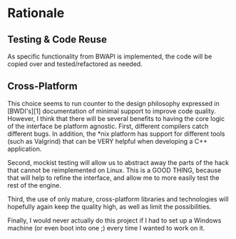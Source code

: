 Rationale
=========

Testing & Code Reuse
------------------

As specific functionality from BWAPI is implemented, the code will be
copied over and tested/refactored as needed.


Cross-Platform
--------------

This choice seems to run counter to the design philosophy expressed in
[BWDI's][1] documentation of minimal support to improve code quality.
However, I think that there will be several benefits to having the
core logic of the interface be platform agnostic.  First, different
compilers catch different bugs.  In addition, the *nix platform has
support for different tools (such as Valgrind) that can be VERY
helpful when developing a C++ application.

Second, mockist testing will allow us to abstract away the parts of
the hack that cannot be reimplemented on Linux.  This is a GOOD THING,
because that will help to refine the interface, and allow me to more
easily test the rest of the engine.

Third, the use of only mature, cross-platform libraries and
technologies will hopefully again keep the quality high, as well as
limit the possibilities.

Finally, I would never actually do this project if I had to set up a
Windows machine (or even boot into one ;) every time I wanted to work
on it.


